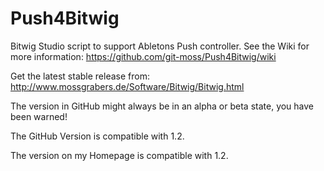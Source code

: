 Push4Bitwig
===========

Bitwig Studio script to support Abletons Push controller.
See the Wiki for more information: https://github.com/git-moss/Push4Bitwig/wiki

Get the latest stable release from: http://www.mossgrabers.de/Software/Bitwig/Bitwig.html

The version in GitHub might always be in an alpha or beta state, you have been warned!

The GitHub Version is compatible with 1.2.

The version on my Homepage is compatible with 1.2.

